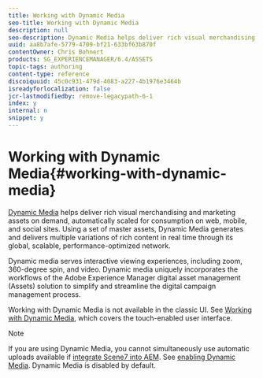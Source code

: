 ```yaml
---
title: Working with Dynamic Media
seo-title: Working with Dynamic Media
description: null
seo-description: Dynamic Media helps deliver rich visual merchandising and marketing assets on demand, automatically scaled for consumption on web, mobile, and social sites. Using a set of master assets, Dynamic Media generates and delivers multiple variations of rich content in real time through its global, scalable, performance-optimized network
uuid: aa8b7afe-5779-4709-bf21-633bf63b870f
contentOwner: Chris Bohnert
products: SG_EXPERIENCEMANAGER/6.4/ASSETS
topic-tags: authoring
content-type: reference
discoiquuid: 45c0c931-479d-4083-a227-4b1976e3464b
isreadyforlocalization: false
jcr-lastmodifiedby: remove-legacypath-6-1
index: y
internal: n
snippet: y
---
```


# Working with Dynamic Media{#working-with-dynamic-media}

[Dynamic Media](http://www.adobe.com/solutions/web-experience-management/dynamic-media.html) helps deliver rich visual merchandising and marketing assets on demand, automatically scaled for consumption on web, mobile, and social sites. Using a set of master assets, Dynamic Media generates and delivers multiple variations of rich content in real time through its global, scalable, performance-optimized network.

Dynamic media serves interactive viewing experiences, including zoom, 360-degree spin, and video. Dynamic media uniquely incorporates the workflows of the Adobe Experience Manager digital asset management (Assets) solution to simplify and streamline the digital campaign management process.

Working with Dynamic Media is not available in the classic UI. See [Working with Dynamic Media,](/content/help/en/experience-manager/6-4/assets/using/dynamic-media) which covers the touch-enabled user interface.

>[!NOTE]
>
>If you are using Dynamic Media, you cannot simultaneously use automatic uploads available if [integrate Scene7 into AEM](../../administering/using/scene7.md). See [enabling Dynamic Media](/content/help/en/experience-manager/6-4/assets/using/config-dynamic#EnablingDynamicMedia). Dynamic Media is disabled by default.


